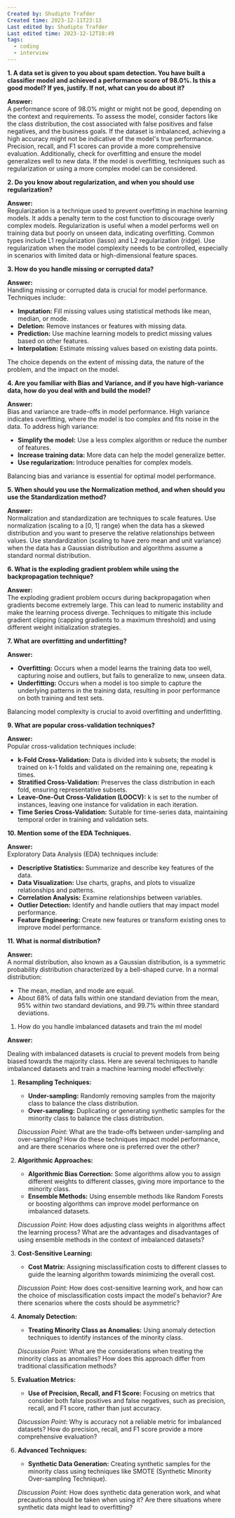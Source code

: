 ```yaml
---
Created by: Shudipto Trafder
Created time: 2023-12-11T23:13
Last edited by: Shudipto Trafder
Last edited time: 2023-12-12T18:49
tags:
  - coding
  - interview
---
```

**1. A data set is given to you about spam detection. You have built a classifier model and achieved a performance score of 98.0%. Is this a good model? If yes, justify. If not, what can you do about it?**

**Answer:**  
A performance score of 98.0% might or might not be good, depending on the context and requirements. To assess the model, consider factors like the class distribution, the cost associated with false positives and false negatives, and the business goals. If the dataset is imbalanced, achieving a high accuracy might not be indicative of the model's true performance. Precision, recall, and F1 scores can provide a more comprehensive evaluation. Additionally, check for overfitting and ensure the model generalizes well to new data. If the model is overfitting, techniques such as regularization or using a more complex model can be considered.  

**2. Do you know about regularization, and when you should use regularization?**

**Answer:**  
Regularization is a technique used to prevent overfitting in machine learning models. It adds a penalty term to the cost function to discourage overly complex models. Regularization is useful when a model performs well on training data but poorly on unseen data, indicating overfitting. Common types include L1 regularization (lasso) and L2 regularization (ridge). Use regularization when the model complexity needs to be controlled, especially in scenarios with limited data or high-dimensional feature spaces.  

**3. How do you handle missing or corrupted data?**

**Answer:**  
Handling missing or corrupted data is crucial for model performance. Techniques include:  

- **Imputation:** Fill missing values using statistical methods like mean, median, or mode.
- **Deletion:** Remove instances or features with missing data.
- **Prediction:** Use machine learning models to predict missing values based on other features.
- **Interpolation:** Estimate missing values based on existing data points.

The choice depends on the extent of missing data, the nature of the problem, and the impact on the model.

**4. Are you familiar with Bias and Variance, and if you have high-variance data, how do you deal with and build the model?**

**Answer:**  
Bias and variance are trade-offs in model performance. High variance indicates overfitting, where the model is too complex and fits noise in the data. To address high variance:  

- **Simplify the model:** Use a less complex algorithm or reduce the number of features.
- **Increase training data:** More data can help the model generalize better.
- **Use regularization:** Introduce penalties for complex models.

Balancing bias and variance is essential for optimal model performance.

**5. When should you use the Normalization method, and when should you use the Standardization method?**

**Answer:**  
Normalization and standardization are techniques to scale features. Use normalization (scaling to a [0, 1] range) when the data has a skewed distribution and you want to preserve the relative relationships between values. Use standardization (scaling to have zero mean and unit variance) when the data has a Gaussian distribution and algorithms assume a standard normal distribution.  

**6. What is the exploding gradient problem while using the backpropagation technique?**

**Answer:**  
The exploding gradient problem occurs during backpropagation when gradients become extremely large. This can lead to numeric instability and make the learning process diverge. Techniques to mitigate this include gradient clipping (capping gradients to a maximum threshold) and using different weight initialization strategies.  

**7. What are overfitting and underfitting?**

**Answer:**

- **Overfitting:** Occurs when a model learns the training data too well, capturing noise and outliers, but fails to generalize to new, unseen data.
- **Underfitting:** Occurs when a model is too simple to capture the underlying patterns in the training data, resulting in poor performance on both training and test sets.

Balancing model complexity is crucial to avoid overfitting and underfitting.

  

**9. What are popular cross-validation techniques?**

**Answer:**  
Popular cross-validation techniques include:  

- **k-Fold Cross-Validation:** Data is divided into k subsets; the model is trained on k-1 folds and validated on the remaining one, repeating k times.
- **Stratified Cross-Validation:** Preserves the class distribution in each fold, ensuring representative subsets.
- **Leave-One-Out Cross-Validation (LOOCV):** k is set to the number of instances, leaving one instance for validation in each iteration.
- **Time Series Cross-Validation:** Suitable for time-series data, maintaining temporal order in training and validation sets.

**10. Mention some of the EDA Techniques.**

**Answer:**  
Exploratory Data Analysis (EDA) techniques include:  

- **Descriptive Statistics:** Summarize and describe key features of the data.
- **Data Visualization:** Use charts, graphs, and plots to visualize relationships and patterns.
- **Correlation Analysis:** Examine relationships between variables.
- **Outlier Detection:** Identify and handle outliers that may impact model performance.
- **Feature Engineering:** Create new features or transform existing ones to improve model performance.

**11. What is normal distribution?**

**Answer:**  
A normal distribution, also known as a Gaussian distribution, is a symmetric probability distribution characterized by a bell-shaped curve. In a normal distribution:  

- The mean, median, and mode are equal.
- About 68% of data falls within one standard deviation from the mean, 95% within two standard deviations, and 99.7% within three standard deviations.

  

1. How do you handle imbalanced datasets and train the ml model

**Answer:**

Dealing with imbalanced datasets is crucial to prevent models from being biased towards the majority class. Here are several techniques to handle imbalanced datasets and train a machine learning model effectively:

1. **Resampling Techniques:**
    
    - **Under-sampling:** Randomly removing samples from the majority class to balance the class distribution.
    - **Over-sampling:** Duplicating or generating synthetic samples for the minority class to balance the class distribution.
    
    _Discussion Point:_ What are the trade-offs between under-sampling and over-sampling? How do these techniques impact model performance, and are there scenarios where one is preferred over the other?
    
2. **Algorithmic Approaches:**
    
    - **Algorithmic Bias Correction:** Some algorithms allow you to assign different weights to different classes, giving more importance to the minority class.
    - **Ensemble Methods:** Using ensemble methods like Random Forests or boosting algorithms can improve model performance on imbalanced datasets.
    
    _Discussion Point:_ How does adjusting class weights in algorithms affect the learning process? What are the advantages and disadvantages of using ensemble methods in the context of imbalanced datasets?
    
3. **Cost-Sensitive Learning:**
    
    - **Cost Matrix:** Assigning misclassification costs to different classes to guide the learning algorithm towards minimizing the overall cost.
    
    _Discussion Point:_ How does cost-sensitive learning work, and how can the choice of misclassification costs impact the model's behavior? Are there scenarios where the costs should be asymmetric?
    
4. **Anomaly Detection:**
    
    - **Treating Minority Class as Anomalies:** Using anomaly detection techniques to identify instances of the minority class.
    
    _Discussion Point:_ What are the considerations when treating the minority class as anomalies? How does this approach differ from traditional classification methods?
    
5. **Evaluation Metrics:**
    
    - **Use of Precision, Recall, and F1 Score:** Focusing on metrics that consider both false positives and false negatives, such as precision, recall, and F1 score, rather than just accuracy.
    
    _Discussion Point:_ Why is accuracy not a reliable metric for imbalanced datasets? How do precision, recall, and F1 score provide a more comprehensive evaluation?
    
6. **Advanced Techniques:**
    
    - **Synthetic Data Generation:** Creating synthetic samples for the minority class using techniques like SMOTE (Synthetic Minority Over-sampling Technique).
    
    _Discussion Point:_ How does synthetic data generation work, and what precautions should be taken when using it? Are there situations where synthetic data might lead to overfitting?